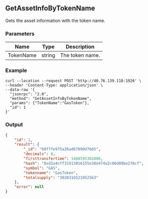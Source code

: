## GetAssetInfoByTokenName

Gets the asset information with the token name.

### Parameters

| Name         | Type   | Description       |
| ---------------- | -------------- | ------- |
| TokenName |string       |The token name.       |

### Example

```shell
curl --location --request POST 'http://40.76.139.118:1926' \
--header 'Content-Type: application/json' \
--data-raw '{
  "jsonrpc": "2.0",
  "method": "GetAssetInfoByTokenName",
  "params": {"TokenName":"GasToken"},
  "id": 1
}'
```

### Output

```json
{
    "id": 1,
    "result": {
        "_id": "60f7fe975a26ad67090d7b65",
        "decimals": 8,
        "firsttransfertime": 1468595301000,
        "hash": "0xd2a4cff31913016155e38e474a2c06d08be276cf",
        "symbol": "GAS",
        "tokenname": "GasToken",
        "totalsupply": "3028316521052563"
    },
    "error": null
}
```

